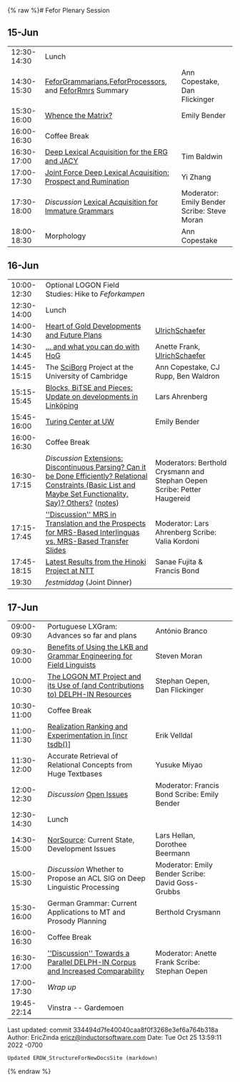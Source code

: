 {% raw %}# Fefor Plenary Session

## 15-Jun

|             |                                                                                                                                      |                                             |
|-------------|--------------------------------------------------------------------------------------------------------------------------------------|---------------------------------------------|
| 12:30-14:30 | Lunch                                                                                                                                |                                             |
| 14:30-15:30 | [FeforGrammarians](../FeforGrammarians),[FeforProcessors](../FeforProcessors), and [FeforRmrs](../FeforRmrs) Summary                          | Ann Copestake, Dan Flickinger               |
| 15:30-16:00 | [Whence the Matrix?](http://faculty.washingotn.edu/ebender/Whence_the_Matrix.pdf)                                                    | Emily Bender                                |
| 16:00-16:30 | Coffee Break                                                                                                                         |                                             |
| 16:30-17:00 | [Deep Lexical Acquisition for the ERG and JACY](http://www.csse.unimelb.edu.au/~tim/pubs/delpin2006-ohp.pdf)                         | Tim Baldwin                                 |
| 17:00-17:30 | [Joint Force Deep Lexical Acquisition: Prospect and Rumination](http://www.coli.uni-saarland.de/~yzhang/files/zhang-delphin2006.pdf) | Yi Zhang                                    |
| 17:30-18:00 | *Discussion* [Lexical Acquisition for Immature Grammars](FeforPlenum_LexicalAcquisitionImmatureGrammars)                             | Moderator: Emily Bender Scribe: Steve Moran |
| 18:00-18:30 | Morphology                                                                                                                           | Ann Copestake                               |

## 16-Jun

|             |                                                                                                                                                                                                                                                   |                                                                          |
|-------------|---------------------------------------------------------------------------------------------------------------------------------------------------------------------------------------------------------------------------------------------------|--------------------------------------------------------------------------|
| 10:00-12:30 | Optional LOGON Field Studies: Hike to *Feforkampen*                                                                                                                                                                                               |                                                                          |
| 12:30-14:00 | Lunch                                                                                                                                                                                                                                             |                                                                          |
| 14:00-14:30 | [Heart of Gold Developments and Future Plans](http://www.dfki.de/~uschaefer/delph-in/heartofgold-update-fefor.pdf)                                                                                                                                | [UlrichSchaefer](https://blog.inductorsoftware.com/docsproto/tools/UlrichSchaefer)                                         |
| 14:30-14:45 | [... and what you can do with HoG](http://www.dfki.de/~frank/fefor_hog_wycd.ppt)                                                                                                                                                                  | Anette Frank, [UlrichSchaefer](https://blog.inductorsoftware.com/docsproto/tools/UlrichSchaefer)                           |
| 14:45-15:15 | The [SciBorg](/SciBorg) Project at the University of Cambridge                                                                                                                                                                                    | Ann Copestake, CJ Rupp, Ben Waldron                                      |
| 15:15-15:45 | [Blocks, BiTSE and Pieces: Update on developments in Linköping](http://www.ida.liu.se/~lah/delphin/Fefor-Lkpg.pdf)                                                                                                                                | Lars Ahrenberg                                                           |
| 15:45-16:00 | [Turing Center at UW](http://faculty.washington.edu/ebender/Fefor_Turing_Center.pdf)                                                                                                                                                              | Emily Bender                                                             |
| 16:00-16:30 | Coffee Break                                                                                                                                                                                                                                      |                                                                          |
| 16:30-17:15 | *Discussion* [Extensions: Discontinuous Parsing? Can it be Done Efficiently? Relational Constraints (Basic List and Maybe Set Functionality, Say)? Others?](FeforPlenum_Formalism) ([notes](FeforPlenum_Formalism)) | Moderators: Berthold Crysmann and Stephan Oepen Scribe: Petter Haugereid |
| 17:15-17:45 | [''Discussion'' MRS in Translation and the Prospects for MRS-Based Interlinguas vs. MRS-Based Transfer](FeforMRSinTranslation) [Slides](http://www.ida.liu.se/~lah/delphin/Fefor-MrsInTransl.pdf)                                                 | Moderator: Lars Ahrenberg Scribe: Valia Kordoni                          |
| 17:45-18:15 | [Latest Results from the Hinoki Project at NTT](http://www.kecl.ntt.co.jp/icl/mtg/members/sanae/pubs/hinoki-lexeed-status2006.pdf)                                                                                                                | Sanae Fujita & Francis Bond                                              |
| 19:30       | *festmiddag* (Joint Dinner)                                                                                                                                                                                                                       |                                                                          |

## 17-Jun

|             |                                                                                                                                                    |                                                   |     |
|-------------|----------------------------------------------------------------------------------------------------------------------------------------------------|---------------------------------------------------|-----|
| 09:00-09:30 | Portuguese LXGram: Advances so far and plans                                                                                                       | António Branco                                    |     |
| 09:30-10:00 | [Benefits of Using the LKB and Grammar Engineering for Field Linguists](http://staff.washington.edu/stiv/presentations/Moran-Fefor-06.pdf)         | Steven Moran                                      |     |
| 10:00-10:30 | [The LOGON MT Project and its Use of (and Contributions to) DELPH-IN Resources](http://share.emmtee.net/pub/bscw.cgi/d58795/delphin.17-jun-06.pdf) | Stephan Oepen, Dan Flickinger                     |     |
| 10:30-11:00 | Coffee Break                                                                                                                                       |                                                   |     |
| 11:00-11:30 | [Realization Ranking and Experimentation in \[incr tsdb()](http://folk.uio.no/erikve/pubs/delphin06-slides.pdf)\]                                  | Erik Velldal                                      |     |
| 11:30-12:00 | Accurate Retrieval of Relational Concepts from Huge Textbases                                                                                      | Yusuke Miyao                                      |     |
| 12:00-12:30 | *Discussion* [Open Issues](FeforOpenIssues)                                                                                                        | Moderator: Francis Bond Scribe: Emily Bender      |     |
| 12:30-14:30 | Lunch                                                                                                                                              |                                                   |     |
| 14:30-15:00 | [NorSource](/NorSource): Current State, Development Issues                                                                                         | Lars Hellan, Dorothee Beermann                    |     |
| 15:00-15:30 | *Discussion* Whether to Propose an ACL SIG on Deep Linguistic Processing                                                                           | Moderator: Emily Bender Scribe: David Goss-Grubbs |     |
| 15:30-16:00 | German Grammar: Current Applications to MT and Prosody Planning                                                                                    | Berthold Crysmann                                 |     |
| 16:00-16:30 | Coffee Break                                                                                                                                       |                                                   |     |
| 16:30-17:00 | [''Discussion'' Towards a Parallel DELPH-IN Corpus and Increased Comparability](http://www.dfki.de/~frank/fefor_par_corp.ppt)                      | Moderator: Anette Frank Scribe: Stephan Oepen     |     |
| 17:00-17:30 | *Wrap up*                                                                                                                                          |                                                   |     |
| 19:45-22:14 | Vinstra -- Gardemoen                                                                                                                               |                                                   |     |

Last updated: commit 334494d7fe40040caa8f0f3268e3ef6a764b318a
Author: EricZinda <ericz@inductorsoftware.com>
Date:   Tue Oct 25 13:59:11 2022 -0700

    Updated ERDW_StructureForNewDocsSite (markdown)
{% endraw %}
